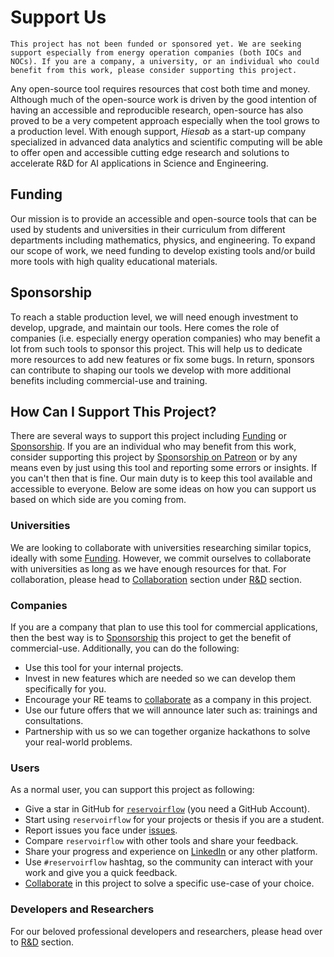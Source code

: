 # Support Us

```{important}
This project has not been funded or sponsored yet. We are seeking support especially from energy operation companies (both IOCs and NOCs). If you are a company, a university, or an individual who could benefit from this work, please consider supporting this project.
```

Any open-source tool requires resources that cost both time and money. Although much of the open-source work is driven by the good intention of having an accessible and reproducible research, open-source has also proved to be a very competent approach especially when the tool grows to a production level. With enough support, *Hiesab* as a start-up company specialized in advanced data analytics and scientific computing will be able to offer open and accessible cutting edge research and solutions to accelerate R&D for AI applications in Science and Engineering.

## Funding

Our mission is to provide an accessible and open-source tools that can be used by students and universities in their curriculum from different departments including mathematics, physics, and engineering. To expand our scope of work, we need funding to develop existing tools and/or build more tools with high quality educational materials.

## Sponsorship

To reach a stable production level, we will need enough investment to develop, upgrade, and maintain our tools. Here comes the role of companies (i.e. especially energy operation companies) who may benefit a lot from such tools to sponsor this project. This will help us to dedicate more resources to add new features or fix some bugs. In return, sponsors can contribute to shaping our tools we develop with more additional benefits including commercial-use and training.

## How Can I Support This Project?

There are several ways to support this project including [Funding](#funding) or [Sponsorship](#sponsorship). If you are an individual who may benefit from this work, consider supporting this project by [Sponsorship on Patreon](https://www.patreon.com/zakgrin) or by any means even by just using this tool and reporting some errors or insights. If you can't then that is fine. Our main duty is to keep this tool available and accessible to everyone. Below are some ideas on how you can support us based on which side are you coming from.

### Universities

We are looking to collaborate with universities researching similar topics, ideally with some [Funding](#funding). However, we commit ourselves to collaborate with universities as long as we have enough resources for that. For collaboration, please head to [Collaboration](research_development/collaboration/collaboration.html) section under [R&D](research_development/research_development.html) section.

### Companies

If you are a company that plan to use this tool for commercial applications, then the best way is to [Sponsorship](#sponsorship) this project to get the benefit of commercial-use. Additionally, you can do the following:

- Use this tool for your internal projects.
- Invest in new features which are needed so we can develop them specifically for you.
- Encourage your RE teams to [collaborate](research_development/collaboration/collaboration.html) as a company in this project.
- Use our future offers that we will announce later such as: trainings and consultations.
- Partnership with us so we can together organize hackathons to solve your real-world problems.

### Users

As a normal user, you can support this project as following:

- Give a star in GitHub for [`reservoirflow`](https://github.com/zakgrin/reservoirflow) (you need a GitHub Account).
- Start using `reservoirflow` for your projects or thesis if you are a student.
- Report issues you face under [issues](https://github.com/zakgrin/reservoirflow/issues).
- Compare `reservoirflow` with other tools and share your feedback.
- Share your progress and experience on [LinkedIn](https://www.linkedin.com/feed/) or any other platform.
- Use `#reservoirflow` hashtag, so the community can interact with your work and give you a quick feedback.
- [Collaborate](research_development/collaboration/collaboration.html) in this project to solve a specific use-case of your choice.

### Developers and Researchers

For our beloved professional developers and researchers, please head over to [R&D](research_development/research_development.html) section.
